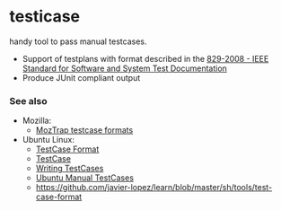 # testicase

handy tool to pass manual testcases.

- Support of testplans with format described in the [829-2008 - IEEE Standard for Software and System Test Documentation](https://standards.ieee.org/findstds/standard/829-2008.html)
- Produce JUnit compliant output

### See also

- Mozilla:
  - [MozTrap testcase formats](https://moztrap.readthedocs.io/en/latest/userguide/ui/import.html)
- Ubuntu Linux:
  - [TestCase Format](https://wiki.ubuntu.com/Testing/TestCaseFormat)
  - [TestCase](https://wiki.ubuntu.com/QATeam/TestCase)
  - [Writing TestCases](https://wiki.ubuntu.com/QATeam/ContributingTestcases/Manual/Writing)
  - [Ubuntu Manual TestCases](https://launchpad.net/ubuntu-manual-tests/)
  - https://github.com/javier-lopez/learn/blob/master/sh/tools/test-case-format
